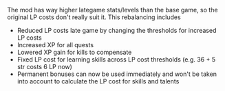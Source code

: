 The mod has way higher lategame stats/levels than the base game, so the original LP costs don't really suit it. 
This rebalancing includes
- Reduced LP costs late game by changing the thresholds for increased LP costs
- Increased XP for all quests
- Lowered XP gain for kills to compensate
- Fixed LP cost for learning skills across LP cost thresholds (e.g. 36 + 5 str costs 6 LP now)
- Permanent bonuses can now be used immediately and won't be taken into account to calculate the LP cost for skills and talents

